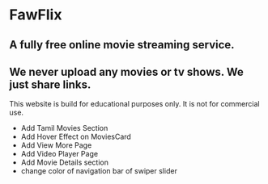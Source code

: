# FawFlix

## A fully free online movie streaming service.

## We never upload any movies or tv shows. We just share links.

This website is build for educational purposes only. It is not for commercial use.

<!-- ! Todo -->

<!-- - Add Hindi Movies Section -->

- Add Tamil Movies Section
- Add Hover Effect on MoviesCard
  <!-- - Add Typing Functionality on Footer Search -->
  <!-- - Make Navbar Search Text red while typing -->
- Add View More Page
- Add Video Player Page
- Add Movie Details section
  <!-- - Make responsive -->
  <!-- - flex Slider -->
- change color of navigation bar of swiper slider
